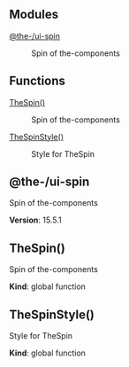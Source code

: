 <!--- Code generated by @the-/script-doc. DO NOT EDIT. -->

## Modules

<dl>
<dt><a href="#module_@the-/ui-spin">@the-/ui-spin</a></dt>
<dd><p>Spin of the-components</p>
</dd>
</dl>

## Functions

<dl>
<dt><a href="#TheSpin">TheSpin()</a></dt>
<dd><p>Spin of the-components</p>
</dd>
<dt><a href="#TheSpinStyle">TheSpinStyle()</a></dt>
<dd><p>Style for TheSpin</p>
</dd>
</dl>

<a name="module_@the-/ui-spin"></a>

## @the-/ui-spin
Spin of the-components

**Version**: 15.5.1  
<a name="TheSpin"></a>

## TheSpin()
Spin of the-components

**Kind**: global function  
<a name="TheSpinStyle"></a>

## TheSpinStyle()
Style for TheSpin

**Kind**: global function  
